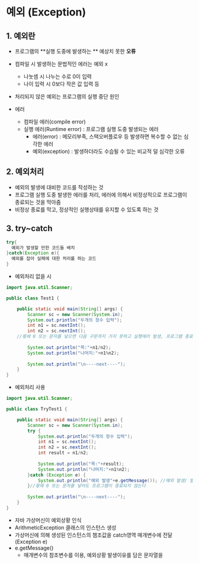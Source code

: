 # 예외 (Exception)
## 1. 예외란
- 프로그램의 **실행 도중에 발생하는 ** 예상치 못한 **오류**
- 컴파일 시 발생하는 문법적인 에러는 예외 x
  - 나눗셈 시 나누는 수로 0이 입력
  - 나이 입력 시 0보다 작은 값 입력 등

- 처리되지 않은 예외는 프로그램의 실행 중단 원인
- 에러
  - 컴파일 에러(compile error)
  - 실행 에러(Runtime error) : 프로그램 실행 도중 발생되는 에러
    - 에러(error) : 메모리부족, 스택오버플로우 등 발생하면 복수할 수 없는 심각한 에러
    - 예외(exception) : 발생하더라도 수습될 수 있는 비교적 덜 심각한 오류

## 2. 예외처리
- 예외의 발생에 대비한 코드를 작성하는 것
- 프로그램 실행 도중 발생한 에러를 처리, 에러에 의해서 비정상적으로 프로그램이 종료되는 것을 막아줌
- 비정상 종료를 막고, 정상적인 실행상태를 유지할 수 있도록 하는 것   

## 3. try~catch

```java
try{
  예외가 발생할 만한 코드들 배치
}catch(Exception e){
  예외를 잡아 실패에 대한 처리를 하는 코드
}
```

- 예외처리 없을 시   
```java
import java.util.Scanner;

public class Test1 {

	public static void main(String[] args) {
		Scanner sc = new Scanner(System.in);
		System.out.println("두개의 정수 입력");
		int n1 = sc.nextInt();
		int n2 = sc.nextInt(); 
    //몫에 0 또는 문자를 넣으면 다음 구문까지 가지 못하고 실행에러 발생, 프로그램 종료됨
		
		System.out.println("목:"+n1/n2);
		System.out.println("나머지:"+n1%n2);
		
		System.out.println("\n----next----");
	}
}
```
- 예외처리 사용   
```java
import java.util.Scanner;

public class TryTest1 {

	public static void main(String[] args) {
		Scanner sc = new Scanner(System.in);
		try {
			System.out.println("두개의 정수 입력");
			int n1 = sc.nextInt();
			int n2 = sc.nextInt();
			int result = n1/n2;
			
			System.out.println("목:"+result);
			System.out.println("나머지:"+n1%n2);
		}catch (Exception e) {
			System.out.println("예외 발생"+e.getMessage()); //예외 발생/ 발생이유 출력
		}//몫에 0 또는 문자를 넣어도 프로그램이 종료되지 않는다
		
		System.out.println("\n----next----");
	}
}
```
- 자바 가상머신이 예외상황 인식
- ArithmeticException 클래스의 인스턴스 생성
- 가상머신에 의해 생성된 인스턴스의 챔조값을 catch영역 매개변수에 전달 (Exception e)
- e.getMessage()
  - 매개변수의 참조변수를 이용, 예외상황 발생이유를 담은 문자열을 
